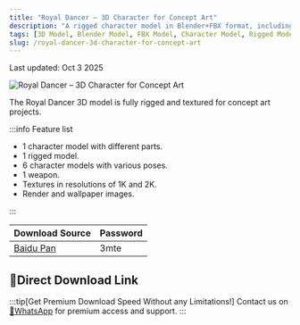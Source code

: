 ```yaml
---
title: "Royal Dancer – 3D Character for Concept Art"
description: "A rigged character model in Blender+FBX format, including 1K and 2K resolution texture materials."
tags: [3D Model, Blender Model, FBX Model, Character Model, Rigged Model]
slug: /royal-dancer-3d-character-for-concept-art
---
```


Last updated: Oct 3 2025

![Royal Dancer – 3D Character for Concept Art](https://www.gfxcamp.com/wp-content/uploads/2025/10/Royal-Dancer-3D-Character-for-Concept-Art.jpg)

The Royal Dancer 3D model is fully rigged and textured for concept art projects.

:::info Feature list

-   1 character model with different parts.
-   1 rigged model.
-   6 character models with various poses.
-   1 weapon.
-   Textures in resolutions of 1K and 2K.
-   Render and wallpaper images.

:::

| Download Source | Password |
| --- | --- |
| [Baidu Pan](https://pan.baidu.com/s/1yFMpqImb-txhMHawR9KCjg?pwd=3mte) | 3mte |

## 🚀Direct Download Link
:::tip[Get Premium Download Speed Without any Limitations!]
Contact us on [💬WhatsApp](https://wa.me/+8613237610083) for premium  access and support.
:::